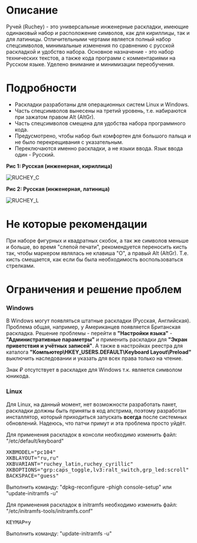 # Описание
Ручей (Ruchey) - это универсальные инженерные раскладки, имеющие одинаковый набор и расположение символов, как для кириллицы, так и для латиницы. Отличительными чертами является полный набор спецсимволов, минимальные изменения по сравнению с русской раскладкой и удобство набора. Основное назначение - это набор технических текстов, а также кода программ с комментариями на Русском языке. Уделено внимание и минимизации переобучения. 

# Подробности
* Раскладки разработаны для операционных систем Linux и Windows.
* Часть спецсимволов вынесены на третий уровень, т.е. набираются при зажатом правом Alt (AltGr).
* Часть спецсимволов смещена для удобства набора программного кода.
* Предусмотрено, чтобы набор был комфортен для большого пальца и не было перекрещивания с указательным.
* Переключаются именно раскладки, а не языки ввода. Язык ввода один - Русский.

**Рис 1: Русская (инженерная, кириллица)**

![RUCHEY_C](https://user-images.githubusercontent.com/38563625/150588956-3f05fc05-3575-4a04-a4d0-9e34b028c34d.png)

**Рис 2: Русская (инженерная, латиница)**

![RUCHEY_L](https://user-images.githubusercontent.com/38563625/150589005-7811b9e0-938f-4767-9743-6050311e207b.png)

# Не которые рекомендации
При наборе фигурных и квадратных скобок, а так же символов меньше и больше, во время "слепой печати", рекомендуется переносить кисть так, чтобы маркером являлась не клавиша "О", а правый Alt (AltGr). Т.е. кисть смещается, как если бы была необходимость воспользоваться стрелками.

# Ограничения и решение проблем
### Windows
В Windows могут появляться штатные раскладки (Русская, Английская). Проблема общая, например, у Американцев появляется Британская раскладка. Решение проблемы - перейти в **"Настройки языка"** - **"Административные параметры"** и применить раскладки для **"Экран приветствия и учётных записей"**. А также в настройках реестра для каталога **"Компьютер\HKEY_USERS\.DEFAULT\Keyboard Layout\Preload"** выключить наследовании и указать для всех права только на чтение. 

Знак ₽ отсутствует в раскладке для Windows т.к. является символом юникода. 

### Linux
Для Linux, на данный момент, нет возможности разработать пакет, раскладки должны быть приняты в код апстрима, поэтому разработан инсталлятор, который приходиться запускать **всегда** после системных обновлений. Надеюсь, что патчи примут и эта проблема просто уйдёт.

Для применения раскладок в консоли необходимо изменить файл: "/etc/default/keyboard"
<pre>
XKBMODEL="pc104"
XKBLAYOUT="ru,ru"
XKBVARIANT="ruchey_latin,ruchey_cyrillic"
XKBOPTIONS="grp:caps_toggle,lv3:ralt_switch,grp_led:scroll"
BACKSPACE="guess"
</pre>
Выполнить команду: "dpkg-reconfigure -phigh console-setup" или "update-initramfs -u"

Для применения раскладок в initramfs необходимо изменить файл: "/etc/initramfs-tools/initramfs.conf"
<pre>
KEYMAP=y
</pre>
Выполнить команду: "update-initramfs -u"
